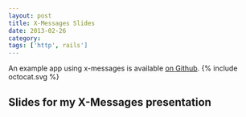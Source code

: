 ```yaml
---
layout: post
title: X-Messages Slides
date: 2013-02-26
category:
tags: ['http', rails']
---
```


<div class='callout'>
  An example app using x-messages is available <a href='http://github.com/jpsilvashy/x-messages'>on Github</a>.
  {% include octocat.svg %}
</div>

## Slides for my X-Messages presentation

<script class="speakerdeck-embed" data-id="c56a4ad048b70130622912313819673f" data-ratio="1.77777777777778" src="//speakerdeck.com/assets/embed.js" >&nbsp;</script>
